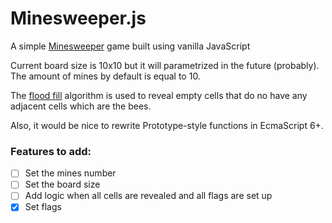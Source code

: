 # Minesweeper.js
A simple [Minesweeper](https://en.wikipedia.org/wiki/Minesweeper_(video_game)) game built using vanilla JavaScript

Current board size is 10x10 but it will parametrized in the future (probably). The amount of mines by default is equal to 10. 

The [flood fill](https://en.wikipedia.org/wiki/Flood_fill) algorithm is used to reveal empty cells that do no have any adjacent cells which are the bees.

Also, it would be nice to rewrite Prototype-style functions in EcmaScript 6+.

### Features to add:
- [ ] Set the mines number
- [ ] Set the board size
- [ ] Add logic when all cells are revealed and all flags are set up
- [x] Set flags
